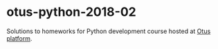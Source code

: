 # otus-python-2018-02
Solutions to homeworks for Python development course hosted at [Otus platform](https:otus.ru).
